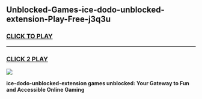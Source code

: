 
## Unblocked-Games-ice-dodo-unblocked-extension-Play-Free-j3q3u
<h3>
<a href="https://premium76.site?title=ice-dodo-unblocked-extension&ref=21A">CLICK TO PLAY</a></h3>
<hr>

<h3>
<a href="https://premium76.site?title=ice-dodo-unblocked-extension&ref=21A">CLICK 2 PLAY</a>
  
</h3>

<a href="https://premium76.site?title=ice-dodo-unblocked-extension&ref=21A"><img src="https://clearcache.store/games.png"></a>


**ice-dodo-unblocked-extension games unblocked: Your Gateway to Fun and Accessible Online Gaming**
